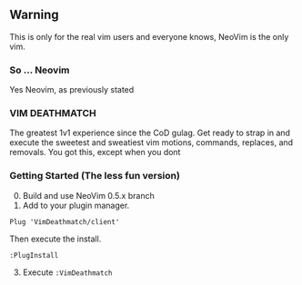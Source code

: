 ## Warning

This is only for the real vim users and everyone knows, NeoVim is the only vim.

### So ... Neovim
Yes Neovim, as previously stated

### VIM DEATHMATCH

The greatest 1v1 experience since the CoD gulag. Get ready to strap in and
execute the sweetest and sweatiest vim motions, commands, replaces, and
removals. You got this, except when you dont

### Getting Started (The less fun version)
0. Build and use NeoVim 0.5.x branch
1. Add to your plugin manager.
```
Plug 'VimDeathmatch/client'
```

Then execute the install.

```
:PlugInstall
```

3. Execute `:VimDeathmatch`

